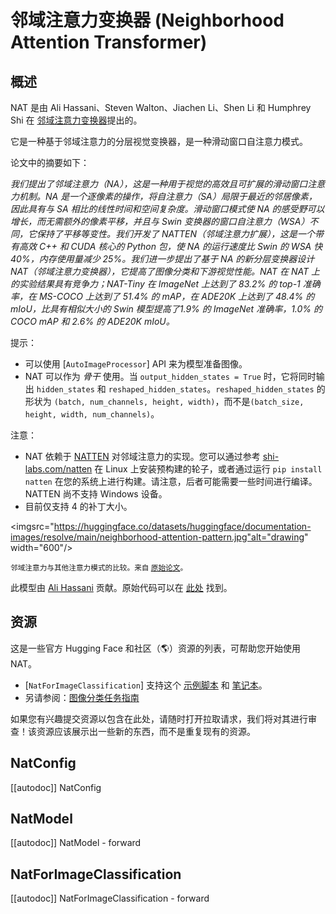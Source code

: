 <!--版权所有 2022 年 HuggingFace 团队。保留所有权利。
根据 Apache 许可证第 2.0 版（“许可证”）获得许可；除非符合许可证的要求，否则您不得使用此文件。您可以在以下网址获取许可证的副本
http://www.apache.org/licenses/LICENSE-2.0
除非适用法律要求或书面同意，根据许可证分发的软件是按原样提供的，不附带任何形式的明示或暗示的担保或条件。请参阅许可证以获取特定语言下的权限和限制。⚠️ 请注意，此文件是 Markdown 格式，但包含我们的文档生成器（类似于 MDX）的特定语法，可能无法
在您的 Markdown 阅读器中正确显示渲染。
-->

# 邻域注意力变换器 (Neighborhood Attention Transformer)

## 概述

NAT 是由 Ali Hassani、Steven Walton、Jiachen Li、Shen Li 和 Humphrey Shi 在 [邻域注意力变换器](https://arxiv.org/abs/2204.07143)提出的。

它是一种基于邻域注意力的分层视觉变换器，是一种滑动窗口自注意力模式。

论文中的摘要如下：

*我们提出了邻域注意力（NA），这是一种用于视觉的高效且可扩展的滑动窗口注意力机制。NA 是一个逐像素的操作，将自注意力（SA）局限于最近的邻居像素，因此具有与 SA 相比的线性时间和空间复杂度。滑动窗口模式使 NA 的感受野可以增长，而无需额外的像素平移，并且与 Swin 变换器的窗口自注意力（WSA）不同，它保持了平移等变性。我们开发了 NATTEN（邻域注意力扩展），这是一个带有高效 C++ 和 CUDA 核心的 Python 包，使 NA 的运行速度比 Swin 的 WSA 快40%，内存使用量减少 25%。我们进一步提出了基于 NA 的新分层变换器设计 NAT（邻域注意力变换器），它提高了图像分类和下游视觉性能。NAT 在 NAT 上的实验结果具有竞争力；NAT-Tiny 在 ImageNet 上达到了 83.2% 的 top-1 准确率，在 MS-COCO 上达到了 51.4% 的 mAP，在 ADE20K 上达到了 48.4% 的 mIoU，比具有相似大小的 Swin 模型提高了1.9% 的 ImageNet 准确率，1.0% 的 COCO mAP 和 2.6% 的 ADE20K mIoU。*

提示：
- 可以使用 [`AutoImageProcessor`] API 来为模型准备图像。
- NAT 可以作为 *骨干* 使用。当 `output_hidden_states = True` 时，它将同时输出 `hidden_states` 和 `reshaped_hidden_states`。`reshaped_hidden_states` 的形状为 `(batch, num_channels, height, width)`，而不是`(batch_size, height, width, num_channels)`。

注意：

- NAT 依赖于 [NATTEN](https://github.com/SHI-Labs/NATTEN/) 对邻域注意力的实现。您可以通过参考 [shi-labs.com/natten](https://shi-labs.com/natten) 在 Linux 上安装预构建的轮子，或者通过运行 `pip install natten` 在您的系统上进行构建。请注意，后者可能需要一些时间进行编译。NATTEN 尚不支持 Windows 设备。
- 目前仅支持 4 的补丁大小。

<imgsrc="https://huggingface.co/datasets/huggingface/documentation-images/resolve/main/neighborhood-attention-pattern.jpg"alt="drawing" width="600"/>

<small> 邻域注意力与其他注意力模式的比较。来自 <a href="https://arxiv.org/abs/2204.07143">原始论文</a>。</small>

此模型由 [Ali Hassani](https://huggingface.co/alihassanijr) 贡献。原始代码可以在 [此处](https://github.com/SHI-Labs/Neighborhood-Attention-Transformer) 找到。

## 资源

这是一些官方 Hugging Face 和社区（🌎）资源的列表，可帮助您开始使用 NAT。
<PipelineTag pipeline="image-classification"/>

- [`NatForImageClassification`] 支持这个 [示例脚本](https://github.com/huggingface/transformers/tree/main/examples/pytorch/image-classification) 和 [笔记本](https://colab.research.google.com/github/huggingface/notebooks/blob/main/examples/image_classification.ipynb)。
- 另请参阅：[图像分类任务指南](../tasks/image_classification)

如果您有兴趣提交资源以包含在此处，请随时打开拉取请求，我们将对其进行审查！该资源应该展示出一些新的东西，而不是重复现有的资源。

## NatConfig

[[autodoc]] NatConfig


## NatModel

[[autodoc]] NatModel
    - forward

## NatForImageClassification

[[autodoc]] NatForImageClassification
    - forward
